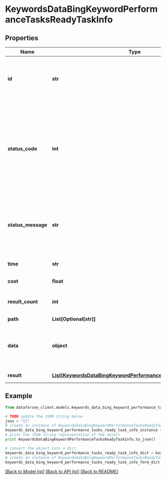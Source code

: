 # KeywordsDataBingKeywordPerformanceTasksReadyTaskInfo


## Properties

Name | Type | Description | Notes
------------ | ------------- | ------------- | -------------
**id** | **str** | task identifier unique task identifier in our system in the UUID format | [optional] 
**status_code** | **int** | status code of the task generated by DataForSEO, can be within the following range: 10000-60000 you can find the full list of the response codes here | [optional] 
**status_message** | **str** | informational message of the task you can find the full list of general informational messages here | [optional] 
**time** | **str** | execution time, seconds | [optional] 
**cost** | **float** | total tasks cost, USD | [optional] 
**result_count** | **int** | number of elements in the result array | [optional] 
**path** | **List[Optional[str]]** | URL path | [optional] 
**data** | **object** | contains the same parameters that you specified in the POST request | [optional] 
**result** | [**List[KeywordsDataBingKeywordPerformanceTasksReadyResultInfo]**](KeywordsDataBingKeywordPerformanceTasksReadyResultInfo.md) | array of results | [optional] 

## Example

```python
from dataforseo_client.models.keywords_data_bing_keyword_performance_tasks_ready_task_info import KeywordsDataBingKeywordPerformanceTasksReadyTaskInfo

# TODO update the JSON string below
json = "{}"
# create an instance of KeywordsDataBingKeywordPerformanceTasksReadyTaskInfo from a JSON string
keywords_data_bing_keyword_performance_tasks_ready_task_info_instance = KeywordsDataBingKeywordPerformanceTasksReadyTaskInfo.from_json(json)
# print the JSON string representation of the object
print KeywordsDataBingKeywordPerformanceTasksReadyTaskInfo.to_json()

# convert the object into a dict
keywords_data_bing_keyword_performance_tasks_ready_task_info_dict = keywords_data_bing_keyword_performance_tasks_ready_task_info_instance.to_dict()
# create an instance of KeywordsDataBingKeywordPerformanceTasksReadyTaskInfo from a dict
keywords_data_bing_keyword_performance_tasks_ready_task_info_form_dict = keywords_data_bing_keyword_performance_tasks_ready_task_info.from_dict(keywords_data_bing_keyword_performance_tasks_ready_task_info_dict)
```
[[Back to Model list]](../README.md#documentation-for-models) [[Back to API list]](../README.md#documentation-for-api-endpoints) [[Back to README]](../README.md)


